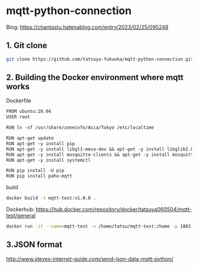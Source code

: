 # mqtt-python-connection
Blog: https://chantastu.hatenablog.com/entry/2023/02/25/095248
## 1. Git clone
```bash
git clone https://github.com/tatsuya-fukuoka/mqtt-python-connection.git
```
## 2. Building the Docker environment where mqtt works
Dockerfile
```txt
FROM ubuntu:20.04
USER root

RUN ln -sf /usr/share/zoneinfo/Asia/Tokyo /etc/localtime

RUN apt-get update
RUN apt-get -y install pip
RUN apt-get -y install libgl1-mesa-dev && apt-get -y install libglib2.0-0
RUN apt-get -y install mosquitto-clients && apt-get -y install mosquitto
RUN apt-get -y install systemctl

RUN pip install -U pip
RUN pip install paho-mqtt
```
build
```bash
docker build -t mqtt-test:v1.0.0 .
```
Dockerhub: https://hub.docker.com/repository/docker/tatsuya060504/mqtt-test/general
```bash
docker run -it --name=mqtt-test -v /home/tatsu/mqtt-test:/home -p 1883:1883 mqtt-test:v1.0.0 /bin/bash
```
## 3.JSON format
http://www.steves-internet-guide.com/send-json-data-mqtt-python/
